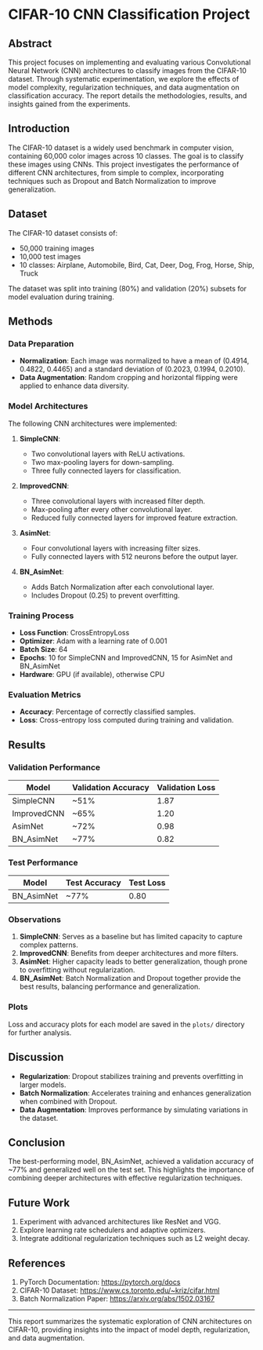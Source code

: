 # CIFAR-10 CNN Classification Project

## Abstract
This project focuses on implementing and evaluating various Convolutional Neural Network (CNN) architectures to classify images from the CIFAR-10 dataset. Through systematic experimentation, we explore the effects of model complexity, regularization techniques, and data augmentation on classification accuracy. The report details the methodologies, results, and insights gained from the experiments.

## Introduction
The CIFAR-10 dataset is a widely used benchmark in computer vision, containing 60,000 color images across 10 classes. The goal is to classify these images using CNNs. This project investigates the performance of different CNN architectures, from simple to complex, incorporating techniques such as Dropout and Batch Normalization to improve generalization.

## Dataset
The CIFAR-10 dataset consists of:
- 50,000 training images
- 10,000 test images
- 10 classes: Airplane, Automobile, Bird, Cat, Deer, Dog, Frog, Horse, Ship, Truck

The dataset was split into training (80%) and validation (20%) subsets for model evaluation during training.

## Methods

### Data Preparation
- **Normalization**: Each image was normalized to have a mean of (0.4914, 0.4822, 0.4465) and a standard deviation of (0.2023, 0.1994, 0.2010).
- **Data Augmentation**: Random cropping and horizontal flipping were applied to enhance data diversity.

### Model Architectures
The following CNN architectures were implemented:

1. **SimpleCNN**:
   - Two convolutional layers with ReLU activations.
   - Two max-pooling layers for down-sampling.
   - Three fully connected layers for classification.

2. **ImprovedCNN**:
   - Three convolutional layers with increased filter depth.
   - Max-pooling after every other convolutional layer.
   - Reduced fully connected layers for improved feature extraction.

3. **AsimNet**:
   - Four convolutional layers with increasing filter sizes.
   - Fully connected layers with 512 neurons before the output layer.

4. **BN_AsimNet**:
   - Adds Batch Normalization after each convolutional layer.
   - Includes Dropout (0.25) to prevent overfitting.

### Training Process
- **Loss Function**: CrossEntropyLoss
- **Optimizer**: Adam with a learning rate of 0.001
- **Batch Size**: 64
- **Epochs**: 10 for SimpleCNN and ImprovedCNN, 15 for AsimNet and BN_AsimNet
- **Hardware**: GPU (if available), otherwise CPU

### Evaluation Metrics
- **Accuracy**: Percentage of correctly classified samples.
- **Loss**: Cross-entropy loss computed during training and validation.

## Results

### Validation Performance
| Model           | Validation Accuracy | Validation Loss |
|-----------------|---------------------|-----------------|
| SimpleCNN       | ~51%                | 1.87            |
| ImprovedCNN     | ~65%                | 1.20            |
| AsimNet         | ~72%                | 0.98            |
| BN_AsimNet      | ~77%                | 0.82            |

### Test Performance
| Model           | Test Accuracy | Test Loss |
|-----------------|---------------|-----------|
| BN_AsimNet      | ~77%          | 0.80      |

### Observations
1. **SimpleCNN**: Serves as a baseline but has limited capacity to capture complex patterns.
2. **ImprovedCNN**: Benefits from deeper architectures and more filters.
3. **AsimNet**: Higher capacity leads to better generalization, though prone to overfitting without regularization.
4. **BN_AsimNet**: Batch Normalization and Dropout together provide the best results, balancing performance and generalization.

### Plots
Loss and accuracy plots for each model are saved in the `plots/` directory for further analysis.

## Discussion
- **Regularization**: Dropout stabilizes training and prevents overfitting in larger models.
- **Batch Normalization**: Accelerates training and enhances generalization when combined with Dropout.
- **Data Augmentation**: Improves performance by simulating variations in the dataset.

## Conclusion
The best-performing model, BN_AsimNet, achieved a validation accuracy of ~77% and generalized well on the test set. This highlights the importance of combining deeper architectures with effective regularization techniques.

## Future Work
1. Experiment with advanced architectures like ResNet and VGG.
2. Explore learning rate schedulers and adaptive optimizers.
3. Integrate additional regularization techniques such as L2 weight decay.

## References
1. PyTorch Documentation: https://pytorch.org/docs
2. CIFAR-10 Dataset: https://www.cs.toronto.edu/~kriz/cifar.html
3. Batch Normalization Paper: https://arxiv.org/abs/1502.03167

---

This report summarizes the systematic exploration of CNN architectures on CIFAR-10, providing insights into the impact of model depth, regularization, and data augmentation.

